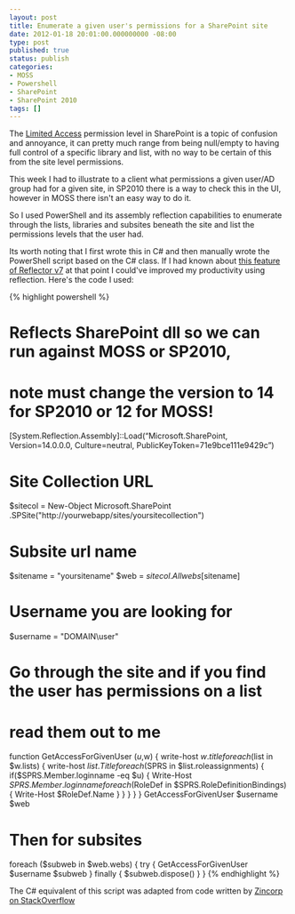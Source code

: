 ```yaml
---
layout: post
title: Enumerate a given user's permissions for a SharePoint site
date: 2012-01-18 20:01:00.000000000 -08:00
type: post
published: true
status: publish
categories:
- MOSS
- Powershell
- SharePoint
- SharePoint 2010
tags: []
---
```

<p>The <a href="http://technet.microsoft.com/en-us/library/cc721640.aspx">Limited Access</a> permission level in SharePoint is a topic of confusion and annoyance, it can pretty much range from being null/empty to having full control of a specific library and list, with no way to be certain of this from the site level permissions.</p>
<p>This week I had to illustrate to a client what permissions a given user/AD group had for a given site, in SP2010 there is a way to check this in the UI, however in MOSS there isn't an easy way to do it.</p>
<p>So I used PowerShell and its assembly reflection capabilities to enumerate through the lists, libraries and subsites beneath the site and list the permissions levels that the user had.</p>
<p>Its worth noting that I first wrote this in C# and then manually wrote the PowerShell script based on the C# class. If I had known about <a href="http://josephkirwin.com/2012/01/15/converting-c-into-powershell/" target="_blank">this feature of Reflector v7</a> at that point I could've improved my productivity using reflection. Here's the code I used:</p>

{% highlight powershell %}
# Reflects SharePoint dll so we can run against MOSS or SP2010, 
# note must change the version to 14 for SP2010 or 12 for MOSS!
[System.Reflection.Assembly]::Load(“Microsoft.SharePoint, 
  Version=14.0.0.0, Culture=neutral, PublicKeyToken=71e9bce111e9429c”)
# Site Collection URL
$sitecol = New-Object Microsoft.SharePoint
        .SPSite("http://yourwebapp/sites/yoursitecollection")
# Subsite url name
$sitename = "yoursitename"
$web = $sitecol.Allwebs[$sitename]
# Username you are looking for
$username = "DOMAIN\user"
# Go through the site and if you find the user has permissions on a list 
# read them out to me
function GetAccessForGivenUser ($u,$w) {
    write-host $w.title
    foreach ($list in $w.lists) {
        write-host $list.Title
        foreach ($SPRS in $list.roleassignments) {
            if($SPRS.Member.loginname -eq $u) {
                Write-Host $SPRS.Member.loginname
                foreach ($RoleDef in $SPRS.RoleDefinitionBindings) {
                    Write-Host $RoleDef.Name
                }
            }
        }
    }
}
GetAccessForGivenUser $username $web
# Then for subsites
foreach ($subweb in $web.webs) {
    try {
        GetAccessForGivenUser $username $subweb
    } 
    finally {
        $subweb.dispose()
    }
}
{% endhighlight %}

<p>The C# equivalent of this script was adapted from code written by <a href="http://stackoverflow.com/questions/2248211/getting-all-sites-lists-and-user-permissions-in-sharepoint">Zincorp on StackOverflow</a></p>

